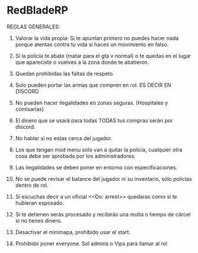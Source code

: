 # RedBladeRP

REGLAS GENERALES:
1. Valorar la vida propia: Si te apuntan primero no puedes hacer nada porque atentas contra tu vida si haces un movimiento en falso.

2. Si la policía te abate (matar para el gta v normal) o te quedas en el lugar que apareciste o vuelves a la zona donde te abatieron.

3. Quedan prohibidas las faltas de respeto.

4. Solo pueden portar las armas que compren en rol. ES DECIR EN DISCORD

5. No pueden hacer ilegalidades en zonas seguras. (Hospitales y comisarías)

6. El dinero que se usará para todas TODAS tus compras serán por discord.

7. No hablar si no estas cerca del jugador.

8. Los que tengan mod menu solo van a quitar la policia, cualquier otra cosa debe ser aprobada por los administradores.

9. Las ilegalidades se deben poner en entorno con especificaciones.

10. No se puede revisar el balance del jugador ni su inventario, sólo policías dentro de rol.

11. Si escuchas decir a un oficial <<Do: arrest>> quedaras como si te hubieran esposado.
 
12. Si te detienen serás procesado y recibirás una multa o tiempo de cárcel si no tienes dinero.

13. Desactivar el minimapa, prohibido usar el start.

14. Prohibido poner everyone. Sol admins o Vips para llamar al rol

